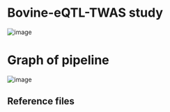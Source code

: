 # Bovine-eQTL-TWAS study

![image](https://github.com/user-attachments/assets/982b3037-6396-4eb6-812d-b1a3fb1b1ea0)


# Graph of pipeline

![image](https://github.com/user-attachments/assets/63f257fe-d8b0-4c87-8956-9b2a35f4beb1)

 ## Reference files 
 


  
